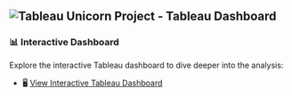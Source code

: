 ## ![Tableau](https://img.shields.io/badge/Tableau-E97627?style=for-the-badge&logo=tableau&logoColor=white) Unicorn Project - Tableau Dashboard

### 📊 Interactive Dashboard
Explore the interactive Tableau dashboard to dive deeper into the analysis:

-  🖥️  [View Interactive Tableau Dashboard](https://public.tableau.com/app/profile/simoun.asmar/viz/Book1_17280375938130/Dashboard1)


